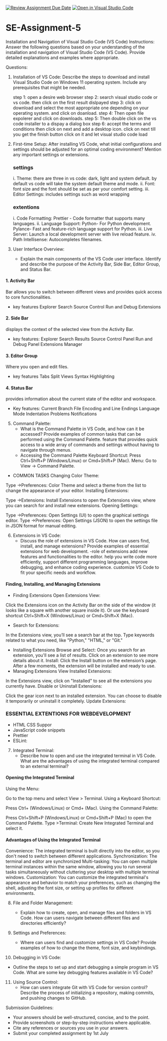 [![Review Assignment Due Date](https://classroom.github.com/assets/deadline-readme-button-22041afd0340ce965d47ae6ef1cefeee28c7c493a6346c4f15d667ab976d596c.svg)](https://classroom.github.com/a/XoLGRbHq)
[![Open in Visual Studio Code](https://classroom.github.com/assets/open-in-vscode-2e0aaae1b6195c2367325f4f02e2d04e9abb55f0b24a779b69b11b9e10269abc.svg)](https://classroom.github.com/online_ide?assignment_repo_id=15298365&assignment_repo_type=AssignmentRepo)
# SE-Assignment-5
Installation and Navigation of Visual Studio Code (VS Code)
 Instructions:
Answer the following questions based on your understanding of the installation and navigation of Visual Studio Code (VS Code). Provide detailed explanations and examples where appropriate.

 Questions:

 1. Installation of VS Code:
   Describe the steps to download and install Visual Studio Code on Windows 11 operating system. Include any prerequisites that might be needed.
   
       step 1: open a desire web browser
       step 2: search visual studio code or vs code. then click on the first result dislpayed
       step 3:  click on download and select the most appropriate one depending on your operating system. and click on doanload.
       step 4: Then open file expolerer and click on downloads.
       step 5: Then double click on the vs code installer to a dispay a dialog box
       step 6: accept the terms and conditions then click on next and add a desktop icon. click on next till you get the finish button click on it and let visual studio code load

2. First-time Setup:
  After installing VS Code, what initial configurations and settings should be adjusted for an optimal coding environment? Mention any important settings or extensions.
   ### settings
     i.  Theme: there are three in vs code: dark, light and system default. by default vs code will take the system default theme and mode.
     ii. Font: font size and the font should be set as per your comfort setting.
     iii. Editor Settings: includes settings such as word wrapping
   ### extentions
   i. Code Formatting: Prettier - Code formatter that supports many languages.
   ii. Language Support: Python- For Python development.
                         Pylance- Fast and feature-rich language support for Python.
   iii. Live Server: Launch a local development server with live reload feature.
   iv. Path Intellisense: Autocompletes filenames.


4. User Interface Overview:
   - Explain the main components of the VS Code user interface. Identify and describe the purpose of the Activity Bar, Side Bar, Editor Group, and Status Bar.
  #### 1. Activity Bar
  Bar allows you to switch between different views and provides quick access to core functionalities. 
  - key features
Explorer
Search
Source Control
Run and Debug
Extensions

#### 2. Side Bar
displays the context of the selected view from the Activity Bar.
- key features:
Explorer
Search Results
Source Control Panel
Run and Debug Panel
Extensions Manager
#### 3. Editor Group
Where you open and edit files.
- key features
Tabs
Split Views
Syntax Highlighting

#### 4. Status Bar
provides information about the current state of the editor and workspace.
- Key features:
Current Branch
File Encoding and Line Endings
Language Mode
Indentation
Problems
Notifications

5. Command Palette:
   - What is the Command Palette in VS Code, and how can it be accessed? Provide examples of common tasks that can be performed using the Command Palette.
       feature that provides quick access to a wide array of commands and settings without having to navigate through menus.
   - Accessing the Command Palette
Keyboard Shortcut: Press Ctrl+Shift+P (Windows/Linux) or Cmd+Shift+P (Mac).
Menu: Go to View -> Command Palette.
  - COMMON TASKS
Changing Color Theme:

Type ->Preferences: Color Theme and select a theme from the list to change the appearance of your editor.
Installing Extensions:

Type ->Extensions: Install Extensions to open the Extensions view, where you can search for and install new extensions.
Opening Settings:

Type ->Preferences: Open Settings (UI) to open the graphical settings editor.
Type ->Preferences: Open Settings (JSON) to open the settings file in JSON format for manual editing.

6. Extensions in VS Code:
   - Discuss the role of extensions in VS Code. How can users find, install, and manage extensions? Provide examples of essential extensions for web development.
       -role of extensions 
add new features and functionalities to the editor.
help you write code more efficiently, support different programming languages, improve debugging, and enhance coding experience.
customize VS Code to fit your specific needs and workflow.

#### Finding, Installing, and Managing Extensions
- Finding Extensions
Open Extensions View:

Click the Extensions icon on the Activity Bar on the side of the window (it looks like a square with another square inside it).
Or use the keyboard shortcut Ctrl+Shift+X (Windows/Linux) or Cmd+Shift+X (Mac).
- Search for Extensions:

In the Extensions view, you’ll see a search bar at the top. Type keywords related to what you need, like "Python," "HTML," or "Git."
- Installing Extensions
Browse and Select:
Once you search for an extension, you'll see a list of results. Click on an extension to see more details about it.
Install:
Click the Install button on the extension’s page. After a few moments, the extension will be installed and ready to use.
- Managing Extensions
View Installed Extensions:

In the Extensions view, click on "Installed" to see all the extensions you currently have.
Disable or Uninstall Extensions:




Click the gear icon next to an installed extension. You can choose to disable it temporarily or uninstall it completely.
Update Extensions:
### ESSENTIAL EXTENTIONS FOR WEBDEVELOPMENT
- HTML CSS Suppor
- JavaScript code snippets
- Prettier
- ESLint: 

7. Integrated Terminal:
   - Describe how to open and use the integrated terminal in VS Code. What are the advantages of using the integrated terminal compared to an external terminal?
#### Opening the Integrated Terminal
Using the Menu:

Go to the top menu and select View > Terminal.
Using a Keyboard Shortcut:

Press Ctrl+ (Windows/Linux) or Cmd+ (Mac).
Using the Command Palette:

Press Ctrl+Shift+P (Windows/Linux) or Cmd+Shift+P (Mac) to open the Command Palette.
Type >Terminal: Create New Integrated Terminal and select it.

#### Advantages of Using the Integrated Terminal

Convenience: The integrated terminal is built directly into the editor, so you don't need to switch between different applications. 
Synchronization: The terminal and editor are synchronized
Multi-tasking: You can open multiple terminal instances within the same window, allowing you to run several tasks simultaneously without cluttering your desktop with multiple terminal windows.
Customization: You can customize the integrated terminal's appearance and behavior to match your preferences, such as changing the shell, adjusting the font size, or setting up profiles for different environments.

8. File and Folder Management:
   - Explain how to create, open, and manage files and folders in VS Code. How can users navigate between different files and directories efficiently?

9. Settings and Preferences:
   - Where can users find and customize settings in VS Code? Provide examples of how to change the theme, font size, and keybindings.

10. Debugging in VS Code:
   - Outline the steps to set up and start debugging a simple program in VS Code. What are some key debugging features available in VS Code?

11. Using Source Control:
    - How can users integrate Git with VS Code for version control? Describe the process of initializing a repository, making commits, and pushing changes to GitHub.

 Submission Guidelines:
- Your answers should be well-structured, concise, and to the point.
- Provide screenshots or step-by-step instructions where applicable.
- Cite any references or sources you use in your answers.
- Submit your completed assignment by 1st July 

